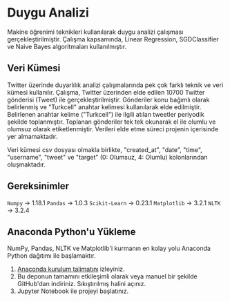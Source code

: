 ﻿# Duygu Analizi

Makine öğrenimi teknikleri kullanılarak duygu analizi çalışması gerçekleştirilmiştir. Çalışma kapsamında, Linear Regression, SGDClassifier ve Naive Bayes algoritmaları kullanılmıştır.

## Veri Kümesi

Twitter üzerinde duyarlılık analizi çalışmalarında pek çok farklı teknik ve veri kümesi kullanılır. Çalışma, Twitter üzerinden elde edilen 10700 Twitter gönderisi (Tweet) ile gerçekleştirilmiştir. Gönderiler konu bağımlı olarak belirlenmiş ve "Turkcell" anahtar kelimesi kullanılarak elde edilmiştir. Belirlenen anahtar kelime ("Turkcell") ile ilgili atılan tweetler periyodik şekilde toplanmıştır. Toplanan gönderiler tek tek okunarak el ile olumlu ve olumsuz olarak etiketlenmiştir. Verileri elde etme süreci projenin içerisinde yer almamaktadır.

Veri kümesi csv dosyası olmakla birlikte, "created_at", "date", "time", "username", "tweet" ve "target" (0: Olumsuz, 4: Olumlu) kolonlarından oluşmaktadır.

## Gereksinimler
 
 `Numpy` -> 1.18.1
 `Pandas` -> 1.0.3
 `Scikit-Learn` -> 0.23.1
 `Matplotlib` -> 3.2.1
 `NLTK` -> 3.2.4
 

## Anaconda Python'u Yükleme

NumPy, Pandas, NLTK ve Matplotlib'i kurmanın en kolay yolu Anaconda Python dağıtımı ile başlamaktır.

1.  [Anaconda kurulum talimatını](https://anaconda.org/anaconda/python) izleyiniz.
2. Bu deponun tamamını etkileşimli olarak veya manuel bir şekilde GitHub'dan indiriniz. Sıkıştırılmış halini açınız.
3. Jupyter Notebook ile projeyi başlatınız.
